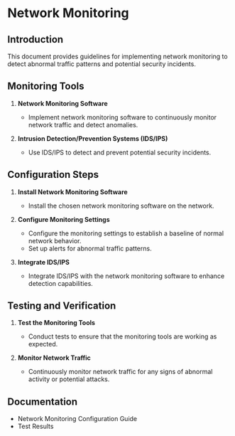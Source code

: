 # Network Monitoring

## Introduction

This document provides guidelines for implementing network monitoring to detect abnormal traffic patterns and potential security incidents.

## Monitoring Tools

1. **Network Monitoring Software**
   - Implement network monitoring software to continuously monitor network traffic and detect anomalies.

2. **Intrusion Detection/Prevention Systems (IDS/IPS)**
   - Use IDS/IPS to detect and prevent potential security incidents.

## Configuration Steps

1. **Install Network Monitoring Software**
   - Install the chosen network monitoring software on the network.

2. **Configure Monitoring Settings**
   - Configure the monitoring settings to establish a baseline of normal network behavior.
   - Set up alerts for abnormal traffic patterns.

3. **Integrate IDS/IPS**
   - Integrate IDS/IPS with the network monitoring software to enhance detection capabilities.

## Testing and Verification

1. **Test the Monitoring Tools**
   - Conduct tests to ensure that the monitoring tools are working as expected.

2. **Monitor Network Traffic**
   - Continuously monitor network traffic for any signs of abnormal activity or potential attacks.

## Documentation

- Network Monitoring Configuration Guide
- Test Results